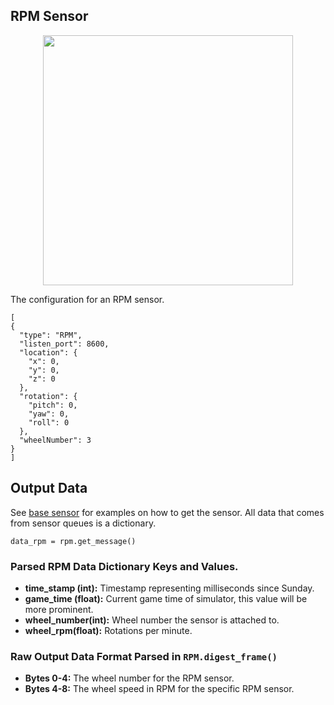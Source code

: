 ## RPM Sensor

<p align="center">
<img src="https://github.com/monoDriveIO/Client/raw/master/WikiPhotos/rpmsensor.png" width="400" height="400" />
</p>

The configuration for an RPM sensor.

```
[
{
  "type": "RPM",
  "listen_port": 8600,
  "location": {
    "x": 0,
    "y": 0,
    "z": 0
  },
  "rotation": {
    "pitch": 0,
    "yaw": 0,
    "roll": 0
  },
  "wheelNumber": 3
}
]
```

## Output Data
See [base sensor](Base-Sensor.md) for examples on how to get the sensor. All data that comes from sensor queues is a dictionary.

`data_rpm = rpm.get_message()`

### Parsed RPM Data Dictionary Keys and Values.

- **time_stamp (int):** Timestamp representing milliseconds since Sunday.
- **game_time (float):** Current game time of simulator, this value will be more prominent.
- **wheel_number(int):** Wheel number the sensor is attached to.
- **wheel_rpm(float):** Rotations per minute.


### Raw Output Data Format Parsed in `RPM.digest_frame()`

- **Bytes 0-4:** The wheel number for the RPM sensor.
- **Bytes 4-8:** The wheel speed in RPM for the specific RPM sensor.
